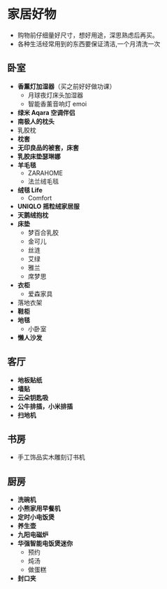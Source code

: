 # 家居好物

- 购物前仔细量好尺寸，想好用途，深思熟虑后再买。
- 各种生活经常用到的东西要保证清洁,一个月清洗一次

## 卧室

- **香薰灯加湿器**（买之前好好做功课）
  - 月球夜灯床头加湿器
  - 智能香薰音响灯 emoi
- **绿米 Aqara 空调伴侣**
- **南极人的枕头**
- 乳胶枕
- **枕套**
- **无印良品的被套，床套**
- **乳胶床垫瑟琳娜**
- **羊毛毯**
  - ZARAHOME
  - 法兰绒毛毯
- **绒毯 Life**
  - Comfort
- **UNIQLO 摇粒绒家居服**
- **天鹅绒抱枕**
- **床垫**
  - 梦百合乳胶
  - 金可儿
  - 丝涟
  - 艾绿
  - 雅兰
  - 席梦思
- **衣柜**
  - 爱森家具
- 落地衣架
- **鞋柜**
- **地毯**
  - 小卧室
- **懒人沙发**

## 客厅

- **地板贴纸**
- **墙贴**
- **云朵钥匙吸**
- **公牛排插，小米排插**
- **扫地机**

## 书房

- 手工饰品实木雕刻订书机

## 厨房

- **洗碗机**
- **小熊家用早餐机**
- **定时小电饭煲**
- **养生壶**
- **九阳电磁炉**
- **华强智能电饭煲迷你**
  - 预约
  - 炖汤
  - 做蛋糕
- **封口夹**
